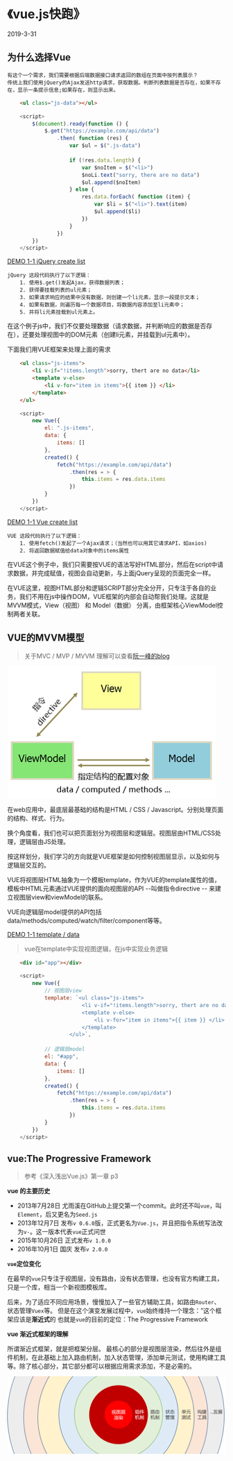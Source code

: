 # 《vue.js快跑》
2019-3-31
## 为什么选择Vue
    有这个一个需求，我们需要根据后端数据接口请求返回的数组在页面中按列表展示？
    传统上我们使用jQuery的Ajax发送http请求，获取数据。判断列表数据是否存在，如果不存在，显示一条提示信息;如果存在，则显示出来。
```html
    <ul class="js-data"></ul>
```
```js
    <script>
        $(document).ready(function () {
            $.get("https://example.com/api/data")
                .then( function (res) {
                    var $ul = $(".js-data")

                    if (!res.data.length) {
                        var $noItem = $("<li>")
                        $noLi.text("sorry, there are no data")
                        $ul.append($noItem)
                    } else {
                        res.data.forEach( function (item) {
                            var $li = $("<li>").text(item)
                            $ul.append($li)
                        })
                    }
                })
        })
    </script>
```
[DEMO 1-1 jQuery create list](https://jsrun.net/xEXKp/edit)

    jQuery 这段代码执行了以下逻辑：
        1. 使用$.get()发起Ajax，获得数据列表；
        2. 获得要挂载列表的ul元素；
        3. 如果请求响应的结果中没有数据，则创建一个li元素，显示一段提示文本；
        4. 如果有数据，则遍历每一个数据项目，将数据内容添加至li元素中；
        5. 并将li元素挂载到ul元素上。

在这个例子js中，我们不仅要处理数据（请求数据，并判断响应的数据是否存在），还要处理视图中的DOM元素（创建li元素，并挂载到ul元素中）。

下面我们用VUE框架来处理上面的需求
``` html
    <ul class="js-items">
        <li v-if="!items.length">sorry, thert are no data</li>
        <template v-else>
            <li v-for="item in items">{{ item }} </li>
        </template>
    </ul>
```
```js
    <script>
        new Vue({
            el: ".js-items",
            data: {
                items: []
            },
            created() {
                fetch("https://example.com/api/data")
                    .then(res = > {
                        this.items = res.data.items
                    })
            }
        })
    </script>
```
[DEMO 1-1 Vue create list](https://jsrun.net/tEXKp/edit)

    VUE 这段代码执行了以下逻辑：
        1. 使用fetch()发起了一个Ajax请求；（当然也可以用其它请求API，如axios)
        2. 将返回数据赋值给data对象中的items属性

在VUE这个例子中，我们只需要按VUE的语法写好HTML部分，然后在script中请求数据，并完成赋值，视图会自动更新，与上面jQuery呈现的页面完全一样。

在VUE这里，视图HTML部分和逻辑SCRIPT部分完全分开，只专注于各自的业务，我们不用在js中操作DOM，VUE框架的内部会自动帮我们处理。这就是MVVM模式，View（视图） 和 Model（数据） 分离，由框架核心ViewModel控制两者关联。

## VUE的MVVM模型
>关于MVC / MVP / MVVM  理解可以查看[阮一峰的blog](http://www.ruanyifeng.com/blog/2015/02/mvcmvp_mvvm.html)

![VUE框架模型](./image/mvvm.png)

在web应用中，最底层最基础的结构是HTML / CSS / Javascript。分别处理页面的结构、样式、行为。

换个角度看，我们也可以把页面划分为视图层和逻辑层。视图层由HTML/CSS处理，逻辑层由JS处理。

按这样划分，我们学习的方向就是VUE框架是如何控制视图层显示，以及如何与逻辑层交互的。

VUE将视图层HTML抽象为一个模板template，作为VUE的template属性的值，模板中HTML元素通过VUE提供的面向视图层的API --叫做指令directive -- 来建立视图层view和viewModel的联系。

VUE向逻辑层model提供的API包括data/methods/computed/watch/filter/component等等。

[DEMO 1-1 template  / data](https://jsrun.net/nEXKp/edit)

>vue在template中实现视图逻辑，在js中实现业务逻辑

```html
    <div id="app"></div>
```
```js
    <script>
        new Vue({
            // 视图层view
            template: `<ul class="js-items">
                        <li v-if="!items.length">sorry, thert are no data</li>
                        <template v-else>
                            <li v-for="item in items">{{ item }} </li>
                        </template>
                    </ul>`,

            // 逻辑层model
            el: "#app",
            data: {
                items: []
            },
            created() {
                fetch("https://example.com/api/data")
                    .then(res = > {
                        this.items = res.data.items
                    })
            }
        })
    </script>
```

## vue:The Progressive Framework
> 参考《深入浅出Vue.js》第一章 p3

**vue 的主要历史**

- 2013年7月28日 尤雨溪在GitHub上提交第一个commit。此时还不叫`vue`，叫`Element`，后又更名为`Seed.js`
- 2013年12月7日 发布`v 0.6.0`版，正式更名为`Vue.js`，并且把指令系统写法改为`v-`。这一版本代表`vue`正式问世
- 2015年10月26日 正式发布`v 1.0.0`
- 2016年10月1日 国庆 发布`v 2.0.0`

**`vue`定位变化**

在最早的`vue`只专注于视图层，没有路由，没有状态管理，也没有官方构建工具，只是一个库，相当一个新视图模板库。

后来，为了适应不同应用场景，慢慢加入了一些官方辅助工具，如路由`Router`、状态管理`Vuex`等。
但是在这个演变发展过程中，`vue`始终维持一个理念：”这个框架应该是**渐近式**的
也就是`vue`的目前的定位：The Progressive Framework

**vue 渐近式框架的理解**

所谓渐近式框架，就是把框架分层。
最核心的部分是视图层渲染，然后往外是组件机制，在此基础上加入路由机制，加入状态管理，添加单元测试，使用构建工具等。除了核心部分，其它部分都可以根据应用需求添加，不是必需的。

![VUE框架模型](./image/渐近式1.png)



